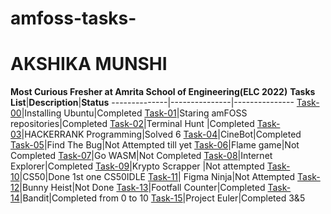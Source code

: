 # amfoss-tasks-
# AKSHIKA MUNSHI
**Most Curious Fresher at Amrita School of Engineering(ELC 2022)**
**Tasks List**|**Description**|**Status**
--------------|---------------|---------------
[Task-00](https://github.com/Akshika-Munshi/amfoss-tasks/tree/main/Task%200)|Installing Ubuntu|Completed
[Task-01](https://github.com/Akshika-Munshi/amfoss-tasks/tree/main/Task%201)|Staring amFOSS repositories|Completed
[Task-02](https://github.com/Akshika-Munshi/amfoss-tasks/tree/main/Task%202)|Terminal Hunt |Completed
[Task-03](https://github.com/Akshika-Munshi/amfoss-tasks/tree/main/Task%203)|HACKERRANK Programming|Solved 6
[Task-04](https://github.com/Akshika-Munshi/amfoss-tasks/tree/main/Task%204)|CineBot|Completed
[Task-05](https://github.com/Akshika-Munshi/amfoss-tasks/tree/main/Task%205)|Find The Bug|Not Attempted till yet
[Task-06](https://github.com/Akshika-Munshi/amfoss-tasks/tree/main/Task%206)|Flame game|Not Completed
[Task-07](https://github.com/Akshika-Munshi/amfoss-tasks/tree/main/Task%207)|Go WASM|Not Completed
[Task-08](https://github.com/Akshika-Munshi/amfoss-tasks/tree/main/Task%208)|Internet Explorer|Completed
[Task-09](https://github.com/Akshika-Munshi/amfoss-tasks/tree/main/Task%209)|Krypto Scrapper |Not attempted
[Task-10](https://github.com/Akshika-Munshi/amfoss-tasks/tree/main/Task%2010)|CS50|Done 1st one CS50IDLE
[Task-11](https://github.com/Akshika-Munshi/amfoss-tasks/tree/main/Task%2011)| Figma Ninja|Not Attempted
[Task-12](https://github.com/Akshika-Munshi/amfoss-tasks/tree/main/Task%2012)|Bunny Heist|Not Done
[Task-13](https://github.com/Akshika-Munshi/amfoss-tasks/tree/main/Task%2013)|Footfall Counter|Completed
[Task-14](https://github.com/Akshika-Munshi/amfoss-tasks/tree/main/Task%2014)|Bandit|Completed from 0 to 10
[Task-15](https://github.com/Akshatji800/amfoss-tasks-demo/tree/master/task-15)|Project Euler|Completed 3&5
